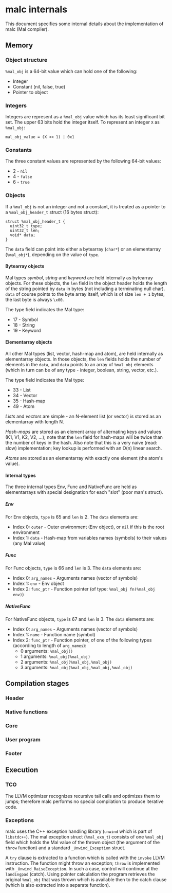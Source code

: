 # malc internals

This document specifies some internal details about the implementation of malc
(Mal compiler).

## Memory

### Object structure

`%mal_obj` is a 64-bit value which can hold one of the following:

* Integer
* Constant (nil, false, true)
* Pointer to object

### Integers

Integers are represent as a `%mal_obj` value which has its least significant
bit set. The upper 63 bits hold the integer itself. To represent an integer `X`
as `%mal_obj`:

    mal_obj_value = (X << 1) | 0x1

### Constants

The three constant values are represented by the following 64-bit values:

* 2 - `nil`
* 4 - `false`
* 6 - `true`

### Objects

If a `%mal_obj` is not an integer and not a constant, it is treated as a
pointer to a `%mal_obj_header_t` struct (16 bytes struct):

```
struct %mal_obj_header_t {
  uint32_t type;
  uint32_t len;
  void* data;
}
```

The `data` field can point into either a bytearray (`char*`) or an elementarray
(`%mal_obj*`), depending on the value of `type`.

#### Bytearray objects ####

Mal types *symbol*, *string* and *keyword* are held internally as bytearray
objects.  For these objects, the `len` field in the object header holds the
length of the string pointed by `data` in bytes (not including a terminating
null char).  `data` of course points to the byte array itself, which is of size
`len + 1` bytes, the last byte is always `\x00`.

The type field indicates the Mal type:

* 17 - Symbol
* 18 - String
* 19 - Keyword

#### Elementarray objects ####

All other Mal types (list, vector, hash-map and atom), are held internally as
elementarray objects.  In those objects, the `len` fields holds the number of
elements in the `data`, and `data` points to an array of `%mal_obj` elements
(which in turn can be of any type - integer, boolean, string, vector, etc.).

The type field indicates the Mal type:

* 33 - List
* 34 - Vector
* 35 - Hash-map
* 49 - Atom

*Lists* and *vectors* are simple - an N-element list (or vector) is stored as
an elementarray with length N.

*Hash-maps* are stored as an element array of alternating keys and values (K1,
V1, K2, V2, ...); note that the `len` field for hash-maps will be twice than
the number of keys in the hash. Also note that this is a very naive (read:
slow) implementation; key lookup is performed with an O(n) linear search.

*Atoms* are stored as an elementarray with exactly one element (the atom's
value).

#### Internal types ####

The three internal types Env, Func and NativeFunc are held as elementarrays
with special designation for each "slot" (poor man's struct).

##### Env #####

For Env objects, `type` is 65 and `len` is 2. The `data` elements are:

* Index 0: `outer` - Outer environment (Env object), or `nil` if this is the
  root environment
* Index 1: `data` - Hash-map from variables names (symbols) to their values
  (any Mal value)

##### Func #####

For Func objects, `type` is 66 and `len` is 3. The `data` elements are:

* Index 0: `arg_names` - Arguments names (vector of symbols)
* Index 1: `env` - Env object
* Index 2: `func_ptr` - Function pointer (of type: `%mal_obj fn(%mal_obj env)`)

##### NativeFunc #####

For NativeFunc objects, `type` is 67 and `len` is 3. The `data` elements are:

* Index 0: `arg_names` - Arguments names (vector of symbols)
* Index 1: `name` - Function name (symbol)
* Index 2: `func_ptr` - Function pointer, of one of the following types (according to length of `arg_names`):
  - 0 arguments: `%mal_obj()`
  - 1 arguments: `%mal_obj(%mal_obj)`
  - 2 arguments: `%mal_obj(%mal_obj,%mal_obj)`
  - 3 arguments: `%mal_obj(%mal_obj,%mal_obj,%mal_obj)`


## Compilation stages

### Header

### Native functions

### Core

### User program

### Footer


## Execution

### TCO

The LLVM optimizer recognizes recursive tail calls and optimizes them to jumps;
therefore malc performs no special compilation to produce iterative code.

### Exceptions

malc uses the C++ exception handling library (`unwind` which is part of
`libstdc++`).  The mal exception struct (`%mal_exn_t`) consists of one
`%mal_obj` field which holds the Mal value of the thrown object (the argument
of the `throw` function) and a standard `_Unwind_Exception` struct.

A `try` clause is extracted to a function which is called with the `invoke`
LLVM instruction.  The function might throw an exception; `throw` is
implemented with `_Unwind_RaiseException`.  In such a case, control will
continue at the `landingpad` (catch).  Using pointer calculation the program
retrieves the original `%mal_obj` that was thrown which is available then to
the catch clause (which is also extracted into a separate function).
